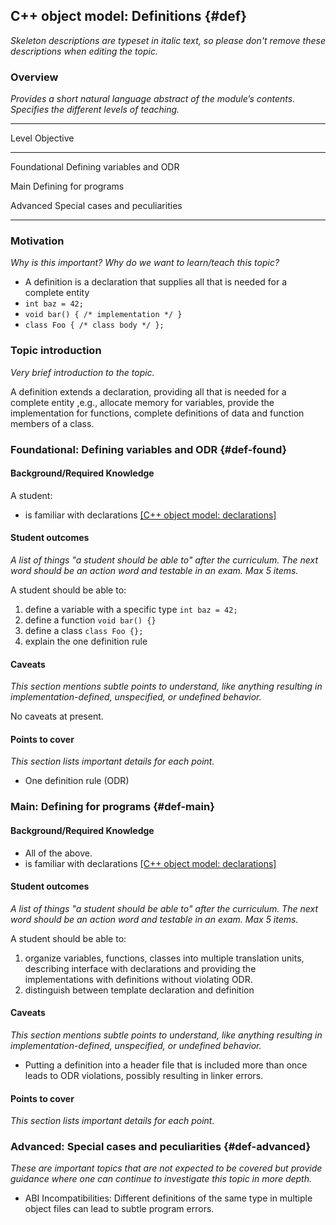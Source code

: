 ## C++ object model: Definitions {#def}

_Skeleton descriptions are typeset in italic text,_
_so please don't remove these descriptions when editing the topic._

### Overview

_Provides a short natural language abstract of the module’s contents._
_Specifies the different levels of teaching._

------------------------------------------------------------------------
Level             Objective
----------------- ------------------------------------------------------
Foundational      Defining variables and ODR

Main              Defining for programs

Advanced          Special cases and peculiarities

------------------------------------------------------------------------

### Motivation

_Why is this important?_
_Why do we want to learn/teach this topic?_

* A definition is a declaration that supplies all that is needed for a complete entity
* `int baz = 42;`
* `void bar() { /* implementation */ }`
* `class Foo { /* class body */ };`

### Topic introduction

_Very brief introduction to the topic._

A definition extends a declaration, providing all that is needed for a complete
entity ,e.g., allocate memory for variables, provide the implementation for
functions, complete definitions of data and function members of a class.

### Foundational: Defining variables and ODR {#def-found}


#### Background/Required Knowledge


A student:

* is familiar with declarations [[C++ object model: declarations]][1]

#### Student outcomes

_A list of things "a student should be able to" after the curriculum._
_The next word should be an action word and testable in an exam._
_Max 5 items._

A student should be able to:

1. define a variable with a specific type `int baz = 42;`
2. define a function `void bar() {}`
3. define a class `class Foo {};`
4. explain the one definition rule


#### Caveats

_This section mentions subtle points to understand, like anything resulting in
implementation-defined, unspecified, or undefined behavior._

No caveats at present.

#### Points to cover

_This section lists important details for each point._

* One definition rule (ODR)

### Main: Defining for programs {#def-main}


#### Background/Required Knowledge


* All of the above.
* is familiar with declarations [[C++ object model: declarations]][1]

#### Student outcomes

_A list of things "a student should be able to" after the curriculum._
_The next word should be an action word and testable in an exam._
_Max 5 items._

A student should be able to:

1. organize variables, functions, classes into multiple translation units, describing interface with declarations and providing the implementations with definitions without violating ODR.
2. distinguish between template declaration and definition

#### Caveats

_This section mentions subtle points to understand, like anything resulting in
implementation-defined, unspecified, or undefined behavior._

* Putting a definition into a header file that is included more than once leads to ODR violations, possibly resulting in linker errors. 

#### Points to cover

_This section lists important details for each point._

### Advanced: Special cases and peculiarities {#def-advanced}

_These are important topics that are not expected to be covered but provide
guidance where one can continue to investigate this topic in more depth._

* ABI Incompatibilities: Different definitions of the same type in multiple object files can lead to subtle program errors.

[1]: ../object-model/declarations.md
